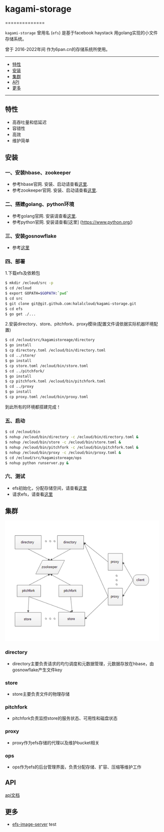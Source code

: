 # kagami-storage

==============

`kagami-storage` 曾用名 (`efs`) 是基于facebook haystack 用golang实现的小文件存储系统。

曾于 2016-2022年间 作为6pan.cn的存储系统所使用。

---------------------------------------
  * [特性](#特性)
  * [安装](#安装)
  * [集群](#集群)
  * [API](#API)
  * [更多](#更多)

---------------------------------------

## 特性
 * 高吞吐量和低延迟
 * 容错性
 * 高效
 * 维护简单

## 安装

### 一、安装hbase、zookeeper

 * 参考hbase官网. 安装、启动请查看[这里](https://hbase.apache.org/).
 * 参考zookeeper官网. 安装、启动请查看[这里](http://zookeeper.apache.org/).

### 二、搭建golang、python环境

 * 参考golang官网. 安装请查看[这里](https://golang.org/doc/install).
 * 参考python官网. 安装请查看[这里]
(https://www.python.org/)

### 三、安装gosnowflake

 * 参考[这里](https://github.com/Terry-Mao/gosnowflake)

### 四、部署
1.下载efs及依赖包
```sh
$ mkdir /ecloud/src -p
$ cd /ecloud
$ export GOPATH=$GOPATH:`pwd`
$ cd src
$ git clone git@git.github.com:halalcloud/kagami-storage.git
$ cd efs
$ go get ./...
```

2.安装directory、store、pitchfork、proxy模块(配置文件请依据实际机器环境配置)
```sh
$ cd /ecloud/src/kagamistoreage/directory
$ go install
$ cp directory.toml /ecloud/bin/directory.toml
$ cd ../store/
$ go install
$ cp store.toml /ecloud/bin/store.toml
$ cd ../pitchfork/
$ go install
$ cp pitchfork.toml /ecloud/bin/pitchfork.toml
$ cd ../proxy
$ go install
$ cp proxy.toml /ecloud/bin/proxy.toml

```
到此所有的环境都搭建完成！

### 五、启动
```sh
$ cd /ecloud/bin
$ nohup /ecloud/bin/directory -c /ecloud/bin/directory.toml &
$ nohup /ecloud/bin/store -c /ecloud/bin/store.toml &
$ nohup /ecloud/bin/pitchfork -c /ecloud/bin/pitchfork.toml &
$ nohup /ecloud/bin/proxy -c /ecloud/bin/proxy.toml &
$ cd /ecloud/src/kagamistoreage/ops
$ nohup python runserver.py &
```

### 六、测试
 * efs初始化，分配存储空间，请查看[这里](https://github.com/halalcloud/kagami-storage/tree/master/ops/README.md)
 * 请求efs，请查看[这里](https://github.com/halalcloud/kagami-storage/tree/master/doc/proxy.md)

## 集群

![Aaron Swartz](doc/efs_server.png?raw=true)

### directory

 * directory主要负责请求的均匀调度和元数据管理，元数据存放在hbase，由gosnowflake产生文件key

### store

 * store主要负责文件的物理存储

### pitchfork

 * pitchfork负责监控store的服务状态、可用性和磁盘状态

### proxy

 * proxy作为efs存储的代理以及维护bucket相关

### ops

 * ops作为efs的后台管理界面，负责分配存储、扩容、压缩等维护工作
 
## API
[api文档](https://github.com/halalcloud/kagami-storage/tree/master/doc)

## 更多

 * [efs-image-server](https://github.com/jackminicloud/efs-image-server) 
test
